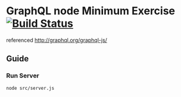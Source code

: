 # GraphQL node Minimum Exercise [![Build Status](https://travis-ci.org/ryota-murakami/graphql-node-minimum-exercise.svg?branch=master)](https://travis-ci.org/ryota-murakami/graphql-node-minimum-exercise)

referenced
http://graphql.org/graphql-js/

## Guide

### Run Server
```
node src/server.js
```
